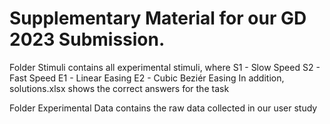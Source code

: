 # Supplementary Material for our GD 2023 Submission.

Folder Stimuli contains all experimental stimuli, where
S1 - Slow Speed
S2 - Fast Speed
E1 - Linear Easing
E2 - Cubic Beziér Easing
In addition, solutions.xlsx shows the correct answers for the task

Folder Experimental Data contains the raw data collected in our user study
